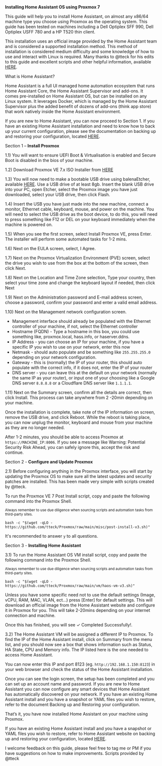 **Installing Home Assistant OS using Proxmox 7**

This guide will help you to install Home Assistant, on almost any x86/64 machine type you choose using Proxmox as the operating system. This guide has been tested on machines including a Dell Optiplex SFF 990, Dell Optiplex USFF 780 and a HP T520 thin client.

This installation uses an official image provided by the Home Assistant team and is considered a supported installation method. This method of installation is considered medium difficulty and some knowledge of how to use and interact with Linux is required. Many thanks to @tteck for his edits to this guide and excellent scripts and other helpful information, available [HERE](https://github.com/tteck/Proxmox).

What is Home Assistant?

Home Assistant is a full UI managed home automation ecosystem that runs Home Assistant Core, the Home Assistant Supervisor and add-ons. It comes pre-installed on Home Assistant OS, but can be installed on any Linux system. It leverages Docker, which is managed by the Home Assistant Supervisor plus the added benefit of dozens of add-ons (think app store) that work natively inside the Home Assistant environment.

If you are new to Home Assistant, you can now proceed to Section 1. If you have an existing Home Assistant installation and need to know how to back up your current configuration, please see the documentation on backing up and restoring your configuration, located [HERE](https://www.home-assistant.io/common-tasks/supervised/#making-a-backup-from-the-ui).

Section 1 – **Install Proxmox**

1.1) You will want to ensure UEFI Boot & Virtualisation is enabled and Secure Boot is disabled in the bios of your machine.

1.2) Download Proxmox VE 7.x ISO Installer from [HERE](https://www.proxmox.com/en/downloads/category/iso-images-pve)

1.3) You will now need to make a bootable USB drive using balenaEtcher, available [HERE](https://www.balena.io/etcher/). Use a USB drive of at least 8gb. Insert the blank USB drive into your PC, open Etcher, select the Proxmox image you have just downloaded, select your USB drive, then click Flash.

1.4) Insert the USB you have just made into the new machine, connect a monitor, Ethernet cable, keyboard, mouse, and power on the machine. You will need to select the USB drive as the boot device, to do this, you will need to press something like F12 or DEL on your keyboard immediately when the machine is powered on.

1.5) When you see the first screen, select Install Proxmox VE, press Enter. The installer will perform some automated tasks for 1-2 mins.

1.6) Next on the EULA screen, select, I Agree.

1.7) Next on the Proxmox Virtualization Environment (PVE) screen, select the drive you wish to use from the box at the bottom of the screen, then click Next.

1.8) Next on the Location and Time Zone selection, Type your country, then select your time zone and change the keyboard layout if needed, then click Next

1.9) Next on the Administration password and E-mail address screen, choose a password, confirm your password and enter a valid email address.

1.10) Next on the Management network configuration screen.

- Management interface should already be populated with the Ethernet controller of your machine, if not, select the Ethernet controller
- Hostname (FQDN) - Type a hostname in this box, you could use something like, proxmox.local, hass.info, or haserver.ddns.
- IP Address - you can choose an IP for your machine, if you have a specific IP you wish to use on your network, enter this now
- Netmask - should auto populate and be something like `255.255.255.0` depending on your network configuration.
- Gateway - this is (normally) the IP of your router, this should auto populate with the correct info, if it does not, enter the IP of your router
- DNS server - you can leave this at the default on your network (normally the same IP as your router), or input one of your choosing like a Google DNS server `8.8.8.8` or a Cloudflare DNS server like `1.1.1.1`.

1.11) Next on the Summary screen, confirm all the details are correct, then click Install. This process can take anywhere from 2 -20min depending on your machine.

Once the installation is complete, take note of the IP information on screen, remove the USB drive, and click Reboot. While the reboot is taking place, you can now unplug the monitor, keyboard and mouse from your machine as they are no longer needed.

After 1-2 minutes, you should be able to access Proxmox at `https://MACHINE_IP:8006`. If you see a message like Warning: Potential Security Risk Ahead, you can safely ignore this, accept the risk and continue.

Section 2 - **Configure and Update Proxmox**

2.1) Before configuring anything in the Proxmox interface, you will start by updating the Proxmox OS to make sure all the latest updates and security patches are installed. This has been made very simple with scripts created by @tteck.

To run the Proxmox VE 7 Post Install script, copy and paste the following command into the Proxmox Shell.

<sub>Always remember to use due diligence when sourcing scripts and automation tasks from third-party sites.</sub>
```
bash -c "$(wget -qLO - https://github.com/tteck/Proxmox/raw/main/misc/post-install-v3.sh)"
```
It's recommended to answer `y` to all questions.

Section 3 - **Installing Home Assistant**

3.1) To run the Home Assistant OS VM install script, copy and paste the following command into the Proxmox Shell.

<sub>Always remember to use due diligence when sourcing scripts and automation tasks from third-party sites.</sub>
```
bash -c "$(wget -qLO - https://github.com/tteck/Proxmox/raw/main/vm/haos-vm-v3.sh)"
```
Unless you have some specific need not to use the default settings (Image, vCPU, RAM, MAC, VLAN, ect...) press [Enter] for default settings. This will download an official image from the Home Assistant website and configure it in Proxmox for you. This will take 2-20mins depending on your internet connection and machine.

Once this has finished, you will see ✓ Completed Successfully!.

3.2) The Home Assistant VM will be assigned a different IP to Proxmox. To find the IP of the Home Assistant install, click on Summary from the menu list, and you should now see a box that shows information such as Status, HA State, CPU and Memory info. The IP listed here is the one needed to access Home Assistant.

You can now enter this IP and port 8123 (eg. `http://192.168.1.150:8123`) in your web browser and check the status of the Home Assistant installation.

Once you can see the login screen, the setup has been completed and you can set up an account name and password. If you are new to Home Assistant you can now configure any smart devices that Home Assistant has automatically discovered on your network. If you have an existing Home Assistant install and you have a snapshot or YAML files you wish to restore, refer to the document Backing up and Restoring your configuration.

That’s it, you have now installed Home Assistant on your machine using Proxmox.

If you have an existing Home Assistant install and you have a snapshot or YAML files you wish to restore, refer to Home Assistant website on backing up and restoring your configuration, located [HERE](https://www.home-assistant.io/common-tasks/supervised/#making-a-backup-from-the-ui).

I welcome feedback on this guide, please feel free to tag me or PM if you have suggestions on how to make improvements. Scripts provided by @tteck
